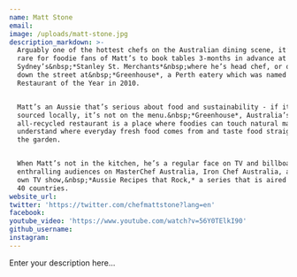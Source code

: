 ```yaml
---
name: Matt Stone
email:
image: /uploads/matt-stone.jpg
description_markdown: >-
  Arguably one of the hottest chefs on the Australian dining scene, it’s not
  rare for foodie fans of Matt’s to book tables 3-months in advance at
  Sydney’s&nbsp;*Stanley St. Merchants*&nbsp;where he’s head chef, or queue 100m
  down the street at&nbsp;*Greenhouse*, a Perth eatery which was named
  Restaurant of the Year in 2010.


  Matt’s an Aussie that’s serious about food and sustainability - if it can’t be
  sourced locally, it’s not on the menu.&nbsp;*Greenhouse*, Australia’s first
  all-recycled restaurant is a place where foodies can touch natural materials,
  understand where everyday fresh food comes from and taste food straight from
  the garden.


  When Matt’s not in the kitchen, he’s a regular face on TV and billboards,
  enthralling audiences on MasterChef Australia, Iron Chef Australia, and on his
  own TV show,&nbsp;*Aussie Recipes that Rock,* a series that is aired in over
  40 countries.
website_url:
twitter: 'https://twitter.com/chefmattstone?lang=en'
facebook:
youtube_video: 'https://www.youtube.com/watch?v=56Y0TElkI90'
github_username:
instagram:
---
```


Enter your description here...
